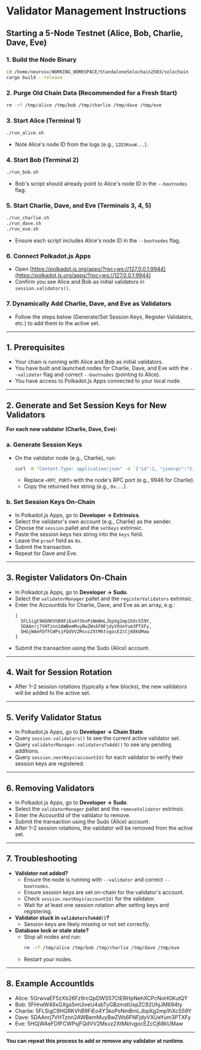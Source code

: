 # Validator Management Instructions

## Starting a 5-Node Testnet (Alice, Bob, Charlie, Dave, Eve)

### 1. Build the Node Binary
```bash
cd /home/neurosx/WORKING_WORKSPACE/StandaloneSolochain2503/solochain
cargo build --release
```

### 2. Purge Old Chain Data (Recommended for a Fresh Start)
```bash
rm -rf /tmp/alice /tmp/bob /tmp/charlie /tmp/dave /tmp/eve
```

### 3. Start Alice (Terminal 1)
```bash
./run_alice.sh
```
- Note Alice's node ID from the logs (e.g., `12D3KooW...`).

### 4. Start Bob (Terminal 2)
```bash
./run_bob.sh
```
- Bob's script should already point to Alice's node ID in the `--bootnodes` flag.

### 5. Start Charlie, Dave, and Eve (Terminals 3, 4, 5)
```bash
./run_charlie.sh
./run_dave.sh
./run_eve.sh
```
- Ensure each script includes Alice's node ID in the `--bootnodes` flag.

### 6. Connect Polkadot.js Apps
- Open [https://polkadot.js.org/apps/?rpc=ws://127.0.0.1:9944](https://polkadot.js.org/apps/?rpc=ws://127.0.0.1:9944)
- Confirm you see Alice and Bob as initial validators in `session.validators()`.

### 7. Dynamically Add Charlie, Dave, and Eve as Validators
- Follow the steps below (Generate/Set Session Keys, Register Validators, etc.) to add them to the active set.

---

## 1. Prerequisites
- Your chain is running with Alice and Bob as initial validators.
- You have built and launched nodes for Charlie, Dave, and Eve with the `--validator` flag and correct `--bootnodes` (pointing to Alice).
- You have access to Polkadot.js Apps connected to your local node.

---

## 2. Generate and Set Session Keys for New Validators

**For each new validator (Charlie, Dave, Eve):**

### a. Generate Session Keys
- On the validator node (e.g., Charlie), run:
  ```bash
  curl -H "Content-Type: application/json" -d '{"id":1, "jsonrpc":"2.0", "method": "author_rotateKeys", "params":[]}' http://localhost:<RPC_PORT>
  ```
  - Replace `<RPC_PORT>` with the node's RPC port (e.g., 9946 for Charlie).
  - Copy the returned hex string (e.g., `0x...`).

### b. Set Session Keys On-Chain
- In Polkadot.js Apps, go to **Developer → Extrinsics**.
- Select the validator's own account (e.g., Charlie) as the sender.
- Choose the `session` pallet and the `setKeys` extrinsic.
- Paste the session keys hex string into the `keys` field.
- Leave the `proof` field as `0x`.
- Submit the transaction.
- Repeat for Dave and Eve.

---

## 3. Register Validators On-Chain
- In Polkadot.js Apps, go to **Developer → Sudo**.
- Select the `validatorManager` pallet and the `registerValidators` extrinsic.
- Enter the AccountIds for Charlie, Dave, and Eve as an array, e.g.:
  ```
  [
    5FLSigC9HGRKVhB9FiEo4Y3koPsNmBmLJbpXg2mp1hXcS59Y,
    5DAAnrj7VHTznn2AWBemMuyBwZWs6FNFjdyVXUeYum3PTXFy,
    5HGjWAeFDfFCWPsjFQdVV2Msvz2XtMktvgocEZcCj68kUMaw
  ]
  ```
- Submit the transaction using the Sudo (Alice) account.

---

## 4. Wait for Session Rotation
- After 1–2 session rotations (typically a few blocks), the new validators will be added to the active set.

---

## 5. Verify Validator Status
- In Polkadot.js Apps, go to **Developer → Chain State**.
- Query `session.validators()` to see the current active validator set.
- Query `validatorManager.validatorsToAdd()` to see any pending additions.
- Query `session.nextKeys(accountId)` for each validator to verify their session keys are registered.

---

## 6. Removing Validators
- In Polkadot.js Apps, go to **Developer → Sudo**.
- Select the `validatorManager` pallet and the `removeValidator` extrinsic.
- Enter the AccountId of the validator to remove.
- Submit the transaction using the Sudo (Alice) account.
- After 1–2 session rotations, the validator will be removed from the active set.

---

## 7. Troubleshooting
- **Validator not added?**
  - Ensure the node is running with `--validator` and correct `--bootnodes`.
  - Ensure session keys are set on-chain for the validator's account.
  - Check `session.nextKeys(accountId)` for the validator.
  - Wait for at least one session rotation after setting keys and registering.
- **Validator stuck in `validatorsToAdd()`?**
  - Session keys are likely missing or not set correctly.
- **Database lock or stale state?**
  - Stop all nodes and run:
    ```bash
    rm -rf /tmp/alice /tmp/bob /tmp/charlie /tmp/dave /tmp/eve
    ```
  - Restart your nodes.

---

## 8. Example AccountIds
- Alice:   5GrwvaEF5zXb26Fz9rcQpDWS57CtERHpNehXCPcNoHGKutQY
- Bob:     5FHneW46xGXgs5mUiveU4sbTyGBzmstUspZC92UhjJM694ty
- Charlie: 5FLSigC9HGRKVhB9FiEo4Y3koPsNmBmLJbpXg2mp1hXcS59Y
- Dave:    5DAAnrj7VHTznn2AWBemMuyBwZWs6FNFjdyVXUeYum3PTXFy
- Eve:     5HGjWAeFDfFCWPsjFQdVV2Msvz2XtMktvgocEZcCj68kUMaw

---

**You can repeat this process to add or remove any validator at runtime.**
